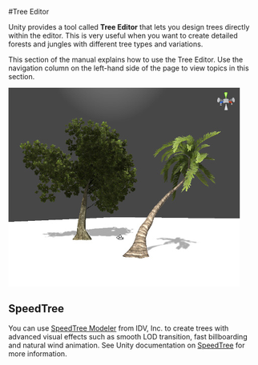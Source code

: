 #Tree Editor

Unity provides a tool called __Tree Editor__  that lets you design trees directly within the editor. This is very useful when you want to create detailed forests and jungles with different tree types and variations.

This section of the manual explains how to use the Tree Editor. Use the navigation column on the left-hand side of the page to view topics in this section. 

![](../uploads/Main/treeeditor_trees.jpg)

## SpeedTree

You can use [SpeedTree Modeler](https://store.speedtree.com/) from IDV, Inc. to create trees with advanced visual effects such as smooth LOD transition, fast billboarding and natural wind animation. See Unity documentation on [SpeedTree](SpeedTree) for more information.